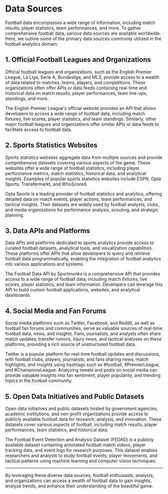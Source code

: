 # Data Sources

Football data encompasses a wide range of information, including match results, player statistics, team performances, and more. To gather comprehensive football data, various data sources are available worldwide. Here, we outline some of the primary data sources commonly utilized in the football analytics domain:

## 1. Official Football Leagues and Organizations

Official football leagues and organizations, such as the English Premier League, La Liga, Serie A, Bundesliga, and MLS, provide access to a wealth of data related to matches, teams, players, and competitions. These organizations often offer APIs or data feeds containing real-time and historical data on match results, player performances, team line-ups, standings, and more.

The English Premier League's official website provides an API that allows developers to access a wide range of football data, including match fixtures, live scores, player statistics, and team standings. Similarly, other major football leagues and organizations offer similar APIs or data feeds to facilitate access to football data.

## 2. Sports Statistics Websites

Sports statistics websites aggregate data from multiple sources and provide comprehensive datasets covering various aspects of the game. These websites offer a wide range of football statistics, including player performance metrics, match statistics, historical data, and analytical insights. Examples of popular sports statistics websites include ESPN, Opta Sports, Transfermarkt, and WhoScored.

Opta Sports is a leading provider of football statistics and analytics, offering detailed data on match events, player actions, team performances, and tactical insights. Their datasets are widely used by football analysts, clubs, and media organizations for performance analysis, scouting, and strategic planning.

## 3. Data APIs and Platforms

Data APIs and platforms dedicated to sports analytics provide access to curated football datasets, analytical tools, and visualization capabilities. These platforms offer APIs that allow developers to query and retrieve football data programmatically, enabling the integration of football analytics into various applications and systems.

The Football Data API by Sportmonks is a comprehensive API that provides access to a wide range of football data, including match fixtures, live scores, player statistics, and team information. Developers can leverage this API to build custom football applications, websites, and analytical dashboards.

## 4. Social Media and Fan Forums

Social media platforms such as Twitter, Facebook, and Reddit, as well as football fan forums and communities, serve as valuable sources of real-time football data, news, and insights. Fans, journalists, and analysts often share match updates, transfer rumors, injury news, and tactical analyses on these platforms, providing a rich source of unstructured football data.

Twitter is a popular platform for real-time football updates and discussions, with football clubs, players, journalists, and fans sharing news, match highlights, and insights using hashtags such as #football, #PremierLeague, and #ChampionsLeague. Analyzing tweets and posts on social media can provide valuable insights into fan sentiment, player popularity, and trending topics in the football community.

## 5. Open Data Initiatives and Public Datasets

Open data initiatives and public datasets hosted by government agencies, academic institutions, and non-profit organizations provide access to publicly available football data for research, analysis, and innovation. These datasets cover various aspects of football, including match results, player performances, team statistics, and historical data.

The Football Event Detection and Analysis Dataset (FEDAD) is a publicly available dataset containing annotated football match videos, player tracking data, and event logs for research purposes. This dataset enables researchers and analysts to study football events, player movements, and tactical patterns using machine learning and computer vision techniques.

---

By leveraging these diverse data sources, football enthusiasts, analysts, and organizations can access a wealth of football data to gain insights, analyze trends, and enhance their understanding of the beautiful game.
